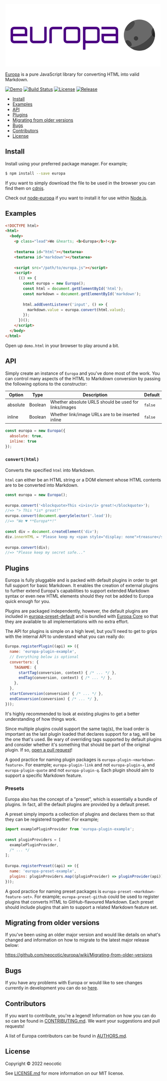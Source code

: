 ![Europa](https://raw.githubusercontent.com/neocotic/europa-branding/main/assets/banner/europa/europa-banner-500x200.png)

[Europa](https://github.com/neocotic/europa) is a pure JavaScript library for converting HTML into valid Markdown.

[![Demo](https://img.shields.io/badge/demo-live-brightgreen.svg?style=flat-square)](https://codepen.io/neocotic/pen/YzeKvzG)
[![Build Status](https://img.shields.io/github/workflow/status/neocotic/europa/CI/main?style=flat-square)](https://github.com/neocotic/europa/actions/workflows/ci.yml)
[![License](https://img.shields.io/npm/l/europa.svg?style=flat-square)](https://github.com/neocotic/europa/raw/main/packages/europa/LICENSE.md)
[![Release](https://img.shields.io/npm/v/europa.svg?style=flat-square)](https://npmjs.com/package/europa)

* [Install](#install)
* [Examples](#examples)
* [API](#api)
* [Plugins](#plugins)
* [Migrating from older versions](#migrating-from-older-versions)
* [Bugs](#bugs)
* [Contributors](#contributors)
* [License](#license)

## Install

Install using your preferred package manager. For example;

``` bash
$ npm install --save europa
```

If you want to simply download the file to be used in the browser you can find them on
[cdnjs](https://cdnjs.com/libraries/europa).

Check out [node-europa](https://github.com/neocotic/europa/tree/main/packages/node-europa) if you want to install it for
use within [Node.js](https://nodejs.org).

## Examples

``` html
<!DOCTYPE html>
<html>
  <body>
    <p class="lead">We &hearts; <b>Europa</b>!</p>

    <textarea id="html"></textarea>
    <textarea id="markdown"></textarea>

    <script src="/path/to/europa.js"></script>
    <script>
      (() => {
        const europa = new Europa();
        const html = document.getElementById('html');
        const markdown = document.getElementById('markdown');

        html.addEventListener('input', () => {
          markdown.value = europa.convert(html.value);
        });
      })();
    </script>
  </body>
</html>
```

Open up `demo.html` in your browser to play around a bit.

## API

Simply create an instance of `Europa` and you've done most of the work. You can control many aspects of the HTML to
Markdown conversion by passing the following options to the constructor:

| Option   | Type    | Description                                           | Default |
|----------|---------|-------------------------------------------------------|---------|
| absolute | Boolean | Whether absolute URLS should be used for links/images | `false` |
| inline   | Boolean | Whether link/image URLs are to be inserted inline     | `false` |

``` javascript
const europa = new Europa({
  absolute: true,
  inline: true
});
```

### `convert(html)`

Converts the specified `html` into Markdown.

`html` can either be an HTML string or a DOM element whose HTML contents are to be converted into Markdown.

``` javascript
const europa = new Europa();

europa.convert('<blockquote>This <i>is</i> great!</blockquote>');
//=> "> This *is* great!"
europa.convert(document.querySelector('.lead'));
//=> "We ♥ **Europa**!"

const div = document.createElement('div');
div.innerHTML = 'Please keep my <span style="display: none">treasure</span> secret safe...';

europa.convert(div);
//=> "Please keep my secret safe..."
```

## Plugins

Europa is fully pluggable and is packed with default plugins in order to get full support for basic Markdown. It
enables the creation of external plugins to further extend Europa's capabilities to support extended Markdown syntax or
even new HTML elements should they not be added to Europa quick enough for you.

Plugins are packaged independently, however, the default plugins are included in
[europa-preset-default](https://github.com/neocotic/europa/tree/main/packages/europa-preset-default) and is bundled with
[Europa Core](https://github.com/neocotic/europa/tree/main/packages/europa-core) so that they are available to all
implementations with no extra effort.

The API for plugins is simple on a high level, but you'll need to get to grips with the internal API to understand what
you can really do:

``` javascript
Europa.registerPlugin((api) => ({
  name: 'europa-plugin-example',
  // Everything below is optional
  converters: {
    TAGNAME: {
      startTag(conversion, context) { /* ... */ },
      endTag(conversion, context) { /* ... */ },
    },
  },
  startConversion(conversion) { /* ... */ },
  endConversion(conversion) { /* ... */ },
}));
```

It's highly recommended to look at existing plugins to get a better understanding of how things work.

Since multiple plugins could support the same tag(s), the load order is important as the last plugin loaded that
declares support for a tag, will be the one that's used. Be wary of overriding tags supported by default plugins and
consider whether it's something that should be part of the original plugin. If so, [open a pull request](#contributors)!

A good practice for naming plugin packages is `europa-plugin-<markdown-feature>`. For example; `europa-plugin-link` and
not `europa-plugin-a`, and `europa-plugin-quote` and not `europa-plugin-q`. Each plugin should aim to support a specific
Markdown feature.

### Presets

Europa also has the concept of a "preset", which is essentially a bundle of plugins. In fact, all the default plugins
are provided by a default preset.

A preset simply imports a collection of plugins and declares them so that they can be registered together. For example;

``` javascript
import examplePluginProvider from 'europa-plugin-example';

const pluginProviders = [
  examplePluginProvider,
  /* ... */
];

Europa.registerPreset((api) => ({
  name: 'europa-preset-example',
  plugins: pluginProviders.map((pluginProvider) => pluginProvider(api)),
}));
```

A good practice for naming preset packages is `europa-preset-<markdown-feature-set>`. For example;
`europa-preset-github` could be used to register plugins that converts HTML to GitHub-flavoured Markdown. Each preset
should include plugins that aim to support a related Markdown feature set.

## Migrating from older versions

If you've been using an older major version and would like details on what's changed and information on how to migrate
to the latest major release below:

https://github.com/neocotic/europa/wiki/Migrating-from-older-versions

## Bugs

If you have any problems with Europa or would like to see changes currently in development you can do so
[here](https://github.com/neocotic/europa/issues).

## Contributors

If you want to contribute, you're a legend! Information on how you can do so can be found in
[CONTRIBUTING.md](https://github.com/neocotic/europa/blob/main/CONTRIBUTING.md). We want your suggestions and pull
requests!

A list of Europa contributors can be found in [AUTHORS.md](https://github.com/neocotic/europa/blob/main/AUTHORS.md).

## License

Copyright © 2022 neocotic

See [LICENSE.md](https://github.com/neocotic/europa/raw/main/packages/europa/LICENSE.md) for more information on our MIT
license.
